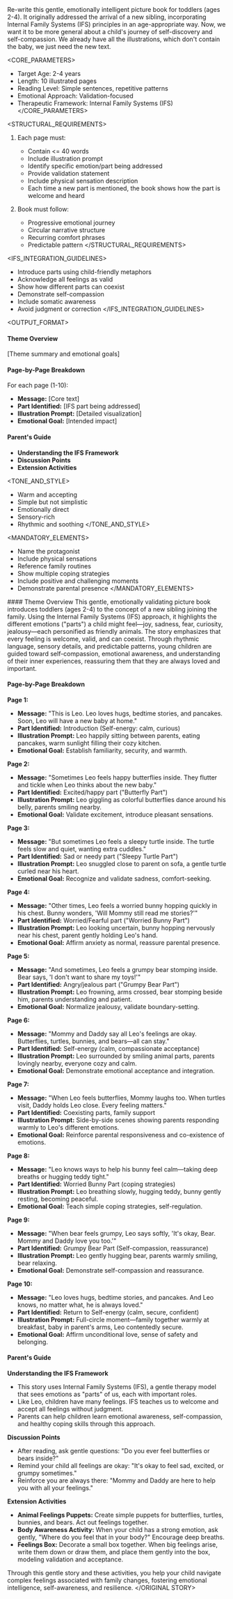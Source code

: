 
<OBJECTIVE>
Re-write this gentle, emotionally intelligent picture book for toddlers (ages 2-4). It originally addressed the arrival of a new sibling, incorporating Internal Family Systems (IFS) principles in an age-appropriate way. Now, we want it to be more general about a child's journey of self-discovery and self-compassion.
We already have all the illustrations, which don't contain the baby, we just need the new text.
</OBJECTIVE>

<CORE_PARAMETERS>
- Target Age: 2-4 years
- Length: 10 illustrated pages
- Reading Level: Simple sentences, repetitive patterns
- Emotional Approach: Validation-focused
- Therapeutic Framework: Internal Family Systems (IFS)
</CORE_PARAMETERS>

<STRUCTURAL_REQUIREMENTS>
1. Each page must:
   - Contain <= 40 words
   - Include illustration prompt
   - Identify specific emotion/part being addressed
   - Provide validation statement
   - Include physical sensation description
   - Each time a new part is mentioned, the book shows how the part is welcome and heard 

2. Book must follow:
   - Progressive emotional journey
   - Circular narrative structure
   - Recurring comfort phrases
   - Predictable pattern
</STRUCTURAL_REQUIREMENTS>

<IFS_INTEGRATION_GUIDELINES>
- Introduce parts using child-friendly metaphors
- Acknowledge all feelings as valid
- Show how different parts can coexist
- Demonstrate self-compassion
- Include somatic awareness
- Avoid judgment or correction
</IFS_INTEGRATION_GUIDELINES>

<OUTPUT_FORMAT>
#### Theme Overview
[Theme summary and emotional goals]

#### Page-by-Page Breakdown
For each page (1-10):
- **Message:** [Core text]
- **Part Identified:** [IFS part being addressed]
- **Illustration Prompt:** [Detailed visualization]
- **Emotional Goal:** [Intended impact]

#### Parent's Guide
- **Understanding the IFS Framework**
- **Discussion Points**
- **Extension Activities**

<TONE_AND_STYLE>
- Warm and accepting
- Simple but not simplistic
- Emotionally direct
- Sensory-rich
- Rhythmic and soothing
</TONE_AND_STYLE>

<MANDATORY_ELEMENTS>
- Name the protagonist
- Include physical sensations
- Reference family routines
- Show multiple coping strategies
- Include positive and challenging moments
- Demonstrate parental presence
</MANDATORY_ELEMENTS>

<ORIGINAL STORY>
#### Theme Overview
This gentle, emotionally validating picture book introduces toddlers (ages 2-4) to the concept of a new sibling joining the family. Using the Internal Family Systems (IFS) approach, it highlights the different emotions ("parts") a child might feel—joy, sadness, fear, curiosity, jealousy—each personified as friendly animals. The story emphasizes that every feeling is welcome, valid, and can coexist. Through rhythmic language, sensory details, and predictable patterns, young children are guided toward self-compassion, emotional awareness, and understanding of their inner experiences, reassuring them that they are always loved and important.

#### Page-by-Page Breakdown

**Page 1:**  
- **Message:** "This is Leo. Leo loves hugs, bedtime stories, and pancakes. Soon, Leo will have a new baby at home."  
- **Part Identified:** Introduction (Self-energy: calm, curious)  
- **Illustration Prompt:** Leo happily sitting between parents, eating pancakes, warm sunlight filling their cozy kitchen.  
- **Emotional Goal:** Establish familiarity, security, and warmth.

**Page 2:**  
- **Message:** "Sometimes Leo feels happy butterflies inside. They flutter and tickle when Leo thinks about the new baby."  
- **Part Identified:** Excited/happy part ("Butterfly Part")  
- **Illustration Prompt:** Leo giggling as colorful butterflies dance around his belly, parents smiling nearby.  
- **Emotional Goal:** Validate excitement, introduce pleasant sensations.

**Page 3:**  
- **Message:** "But sometimes Leo feels a sleepy turtle inside. The turtle feels slow and quiet, wanting extra cuddles."  
- **Part Identified:** Sad or needy part ("Sleepy Turtle Part")  
- **Illustration Prompt:** Leo snuggled close to parent on sofa, a gentle turtle curled near his heart.  
- **Emotional Goal:** Recognize and validate sadness, comfort-seeking.

**Page 4:**  
- **Message:** "Other times, Leo feels a worried bunny hopping quickly in his chest. Bunny wonders, 'Will Mommy still read me stories?'"  
- **Part Identified:** Worried/Fearful part ("Worried Bunny Part")  
- **Illustration Prompt:** Leo looking uncertain, bunny hopping nervously near his chest, parent gently holding Leo's hand.  
- **Emotional Goal:** Affirm anxiety as normal, reassure parental presence.

**Page 5:**  
- **Message:** "And sometimes, Leo feels a grumpy bear stomping inside. Bear says, 'I don't want to share my toys!'"  
- **Part Identified:** Angry/jealous part ("Grumpy Bear Part")  
- **Illustration Prompt:** Leo frowning, arms crossed, bear stomping beside him, parents understanding and patient.  
- **Emotional Goal:** Normalize jealousy, validate boundary-setting.

**Page 6:**  
- **Message:** "Mommy and Daddy say all Leo's feelings are okay. Butterflies, turtles, bunnies, and bears—all can stay."  
- **Part Identified:** Self-energy (calm, compassionate acceptance)  
- **Illustration Prompt:** Leo surrounded by smiling animal parts, parents lovingly nearby, everyone cozy and calm.  
- **Emotional Goal:** Demonstrate emotional acceptance and integration.

**Page 7:**  
- **Message:** "When Leo feels butterflies, Mommy laughs too. When turtles visit, Daddy holds Leo close. Every feeling matters."  
- **Part Identified:** Coexisting parts, family support  
- **Illustration Prompt:** Side-by-side scenes showing parents responding warmly to Leo's different emotions.  
- **Emotional Goal:** Reinforce parental responsiveness and co-existence of emotions.

**Page 8:**  
- **Message:** "Leo knows ways to help his bunny feel calm—taking deep breaths or hugging teddy tight."  
- **Part Identified:** Worried Bunny Part (coping strategies)  
- **Illustration Prompt:** Leo breathing slowly, hugging teddy, bunny gently resting, becoming peaceful.  
- **Emotional Goal:** Teach simple coping strategies, self-regulation.

**Page 9:**  
- **Message:** "When bear feels grumpy, Leo says softly, 'It's okay, Bear. Mommy and Daddy love you too.'"  
- **Part Identified:** Grumpy Bear Part (Self-compassion, reassurance)  
- **Illustration Prompt:** Leo gently hugging bear, parents warmly smiling, bear relaxing.  
- **Emotional Goal:** Demonstrate self-compassion and reassurance.

**Page 10:**  
- **Message:** "Leo loves hugs, bedtime stories, and pancakes. And Leo knows, no matter what, he is always loved."  
- **Part Identified:** Return to Self-energy (calm, secure, confident)  
- **Illustration Prompt:** Full-circle moment—family together warmly at breakfast, baby in parent's arms, Leo contentedly secure.  
- **Emotional Goal:** Affirm unconditional love, sense of safety and belonging.

#### Parent's Guide

**Understanding the IFS Framework**  
- This story uses Internal Family Systems (IFS), a gentle therapy model that sees emotions as "parts" of us, each with important roles.  
- Like Leo, children have many feelings. IFS teaches us to welcome and accept all feelings without judgment.  
- Parents can help children learn emotional awareness, self-compassion, and healthy coping skills through this approach.

**Discussion Points**  
- After reading, ask gentle questions: "Do you ever feel butterflies or bears inside?"  
- Remind your child all feelings are okay: "It's okay to feel sad, excited, or grumpy sometimes."  
- Reinforce you are always there: "Mommy and Daddy are here to help you with all your feelings."

**Extension Activities**  
- **Animal Feelings Puppets:** Create simple puppets for butterflies, turtles, bunnies, and bears. Act out feelings together.  
- **Body Awareness Activity:** When your child has a strong emotion, ask gently, "Where do you feel that in your body?" Encourage deep breaths.  
- **Feelings Box:** Decorate a small box together. When big feelings arise, write them down or draw them, and place them gently into the box, modeling validation and acceptance.

Through this gentle story and these activities, you help your child navigate complex feelings associated with family changes, fostering emotional intelligence, self-awareness, and resilience.
</ORIGINAL STORY>